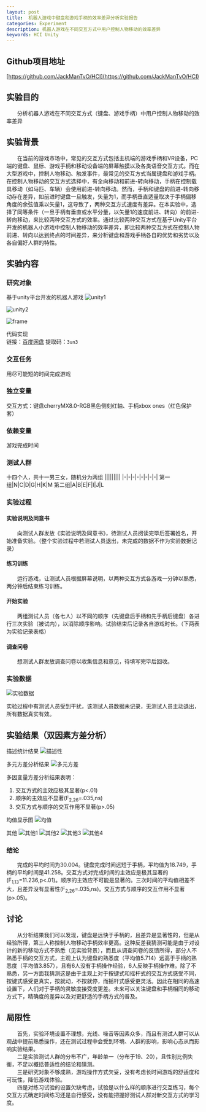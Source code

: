 ```yaml
---
layout: post
title:  机器人游戏中键盘和游戏手柄的效率差异分析实验报告
categories: Experiment
description: 机器人游戏在不同交互方式中用户控制人物移动的效率差异
keywords: HCI Unity
---
```

## Github项目地址

[https://github.com/JackManTvO/HCI](https://github.com/JackManTvO/HCI)

## 实验目的

&emsp;&emsp;分析机器人游戏在不同交互方式（键盘、游戏手柄）中用户控制人物移动的效率差异

## 实验背景

&emsp;&emsp;在当前的游戏市场中，常见的交互方式包括主机端的游戏手柄和VR设备，PC端的键盘、鼠标、游戏手柄和移动设备端的屏幕触摸以及各类语音交互方式。而在大型游戏中，控制人物移动、触发事件，最常见的交互方式当属键盘和游戏手柄。在控制人物移动的交互方式选择中，有全向移动和前进-转向移动，手柄在控制载具移动（如马匹、车辆）会使用前进-转向移动。然而，手柄和键盘的前进-转向移动存在差异，如前进时键盘一旦触发，矢量为1，而手柄垂直适量取决于手柄偏移角度的余弦值乘以矢量1，这导致了，两种交互方式速度有差异。在本实验中，选择了同等条件（一旦手柄有垂直或水平分量，以矢量1的速度前进、转向）的前进-转向移动，来比较两种交互方式的效率。通过比较两种交互方式在基于Unity平台开发的机器人小游戏中控制人物移动的效率差异，即比较两种交互方式在控制人物前进、转向以达到终点的时间差异，来分析键盘和游戏手柄各自的优势和劣势以及各自偏好人群的特性。

## 实验内容

### 研究对象

基于unity平台开发的机器人游戏
![unity1](/images/posts/Experiment/HCI-unity1.png)

![unity2](/images/posts/Experiment/HCI-unity2.png)

![frame](/images/posts/Experiment/HCI-frame.png)

代码实现  
链接：[百度网盘](https://pan.baidu.com/s/1m6Ld65ag40Tb-ISB_vNtEA)
提取码：`3un3`

### 交互任务

用尽可能短的时间完成游戏

### 独立变量

交互方式：键盘cherryMX8.0-RGB黑色侧刻红轴、手柄xbox ones（红色保护套）

### 依赖变量

游戏完成时间

### 测试人群

十四个人，共十一男三女，随机分为两组
|||||||||
|-|-|-|-|-|-|-|-|
第一组|N|C|D|G|H|K|M
第二组|A|B|E|F|I|J|L

### 实验过程

#### 实验说明及同意书

&emsp;&emsp;向测试人群发放《实验说明及同意书》，待测试人员阅读完毕后签署姓名，开始准备实验。（整个实验过程中若测试人员退出，未完成的数据不作为实验数据记录）

#### 练习训练

&emsp;&emsp;运行游戏，让测试人员根据屏幕说明，以两种交互方式各游戏一分钟以熟悉，两分钟后结束练习训练。

#### 开始实验

&emsp;&emsp;两组测试人员（各七人）以不同的顺序（先键盘后手柄和先手柄后键盘）各进行三次实验（被试内），以消除顺序影响。试验结束后记录各自游戏时长。（下两表为实验记录表格）

#### 调查问卷

&emsp;&emsp;想测试人群发放调查问卷以收集信息和意见，待填写完毕后回收。

### 实验数据

![实验数据](/images/posts/Experiment/HCI-SPSS.png)

实验过程中有测试人员受到干扰，该测试人员数据未记录，无测试人员主动退出，所有数据真实有效。

## 实验结果（双因素方差分析）

描述统计结果
![描述性](/images/posts/Experiment/HCI-analysis1.png)

多元方差分析结果
![多元方差](/images/posts/Experiment/HCI-analysis2.png)

多因变量方差分析结果表明：

1. 交互方式的主效应极其显著(p<.01)
2. 顺序的主效应不显著(F<sub>2,26</sub>=.035,ns)
3. 交互方式与顺序的交互作用不显著(p>.05)

均值显示图
![均值](/images/posts/Experiment/HCI-analysis3.png)

其他
![其他1](/images/posts/Experiment/HCI-analysis4.png)
![其他2](/images/posts/Experiment/HCI-analysis5.png)
![其他3](/images/posts/Experiment/HCI-analysis6.png)
![其他4](/images/posts/Experiment/HCI-analysis7.png)

### 结论

&emsp;&emsp;完成的平均时间为30.004。键盘完成时间远短于手柄，平均值为18.749，手柄的平均时间是41.258。交互方式对完成时间的主效应是极其显著的(F<sub>1,13</sub>=11.236,p<.01)。顺序的主效应不可能是显著的。三次时间的平均值相差不大，且差异没有显著性(F<sub>2,26</sub>=.035,ns)。交互方式与顺序的交互作用不显著(p>.05)。

## 讨论

&emsp;&emsp;从分析结果我们可以发现，键盘是远快于手柄的，且差异是显著性的，但是从经验所得，第三人称控制人物移动手柄效率更高。这种反差我猜测可能是由于对设计的新的移动方式不熟悉（见实验背景），而且从调查问卷的反馈所得，部分人不熟悉手柄的交互方式，主观上认为键盘的熟悉度（平均值5.714）远高于手柄的熟悉度（平均值3.857），且有6人没有手柄操作经验，6人反映手柄操作难。除了不熟悉，另一方面我猜测这是由于主观上对于按键式和摇杆式的交互方式感受不同，按键式感受更真实，按就动，不按就停，而摇杆式感受更灵活。因此在相同的高速设置下，人们对于手柄的灵敏度接受度更差。未来可以关注键盘和手柄相同的移动方式下，精确度的差异以及对更舒适的手柄方式的普及。

## 局限性

&emsp;&emsp;首先，实验环境设置不理想，光线、噪音等因素众多，而且有测试人群可以从观战中提前熟悉操作，还在测试过程中会受到环境、人群的影响，影响心态从而影响实验结果。  
&emsp;&emsp;二是实验测试人群的分布不广，年龄单一（分布于19、20），且性别比例失衡，不足以概括普适性的结论和猜测。  
&emsp;&emsp;三是研究对象不够成熟，游戏操作方式欠妥，没有考虑长时间游戏的舒适度和可玩性，降低游戏体验。  
&emsp;&emsp;四是对练习试验的设置欠缺考虑，试验是以什么样的顺序进行交互练习，每个交互方式确定时间练习还是自行感受，没有能把握好测试人群对新交互方式的学习度。

